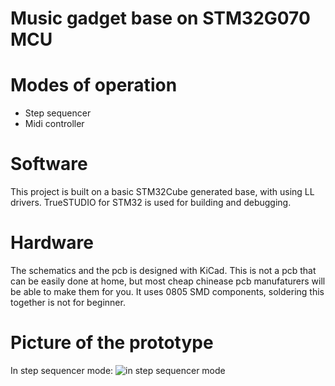 # Music gadget base on STM32G070 MCU

# Modes of operation
 - Step sequencer
 - Midi controller
 
# Software
This project is built on a basic STM32Cube generated base, with using LL drivers.
TrueSTUDIO for STM32 is used for building and debugging.


# Hardware
The schematics and the pcb is designed with KiCad.
This is not a pcb that can be easily done at home, but most cheap chinease pcb manufaturers will be able to make them for you.
It uses 0805 SMD components, soldering this together is not for beginner.

# Picture of the prototype
In step sequencer mode:
![in step sequencer mode](https://i.imgur.com/V0pLhXj.jpg)


